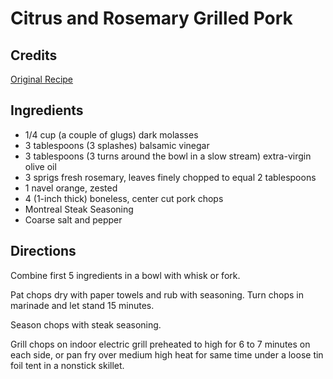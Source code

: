 # Citrus and Rosemary Grilled Pork 

<!-- BEGIN content -->

## Credits

[Original Recipe](http://www.foodtv.com/foodtv/recipe/0,6255,23075,00.html "http://www.foodtv.com/foodtv/recipe/0,6255,23075,00.html")

## Ingredients

- 1/4 cup (a couple of glugs) dark molasses 
- 3 tablespoons (3 splashes) balsamic vinegar
- 3 tablespoons (3 turns around the bowl in a slow stream) extra-virgin olive oil 
- 3 sprigs fresh rosemary, leaves finely chopped to equal 2 tablespoons
- 1 navel orange, zested
- 4 (1-inch thick) boneless, center cut pork chops 
- Montreal Steak Seasoning 
- Coarse salt and pepper

## Directions

Combine first 5 ingredients in a bowl with whisk or fork.   
  
 Pat chops dry with paper towels and rub with seasoning. Turn chops in marinade and let stand 15 minutes.   
  
 Season chops with steak seasoning.   
  
 Grill chops on indoor electric grill preheated to high for 6 to 7 minutes on each side, or pan fry over medium high heat for same time under a loose tin foil tent in a nonstick skillet.

<!-- END content -->

